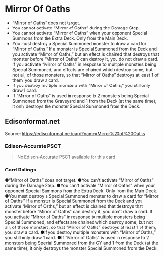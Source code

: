 # Mirror Of Oaths

*   “Mirror of Oaths” does not target.
*   You cannot activate “Mirror of Oaths” during the Damage Step.
*   You cannot activate “Mirror of Oaths” when your opponent Special Summons from the Extra Deck. Only from the Main Deck.
*   You must destroy a Special Summoned monster to draw a card for “Mirror of Oaths.” If a monster is Special Summoned from the Deck and you activate “Mirror of Oaths,” but an effect is chained that destroys that monster before “Mirror of Oaths” can destroy it, you do not draw a card. If you activate “Mirror of Oaths” in response to multiple monsters being Special Summoned, and effects are chained which destroy some, but not all, of those monsters, so that “Mirror of Oaths” destroys at least 1 of them, you draw a card.
*   If you destroy multiple monsters with “Mirror of Oaths,” you still only draw 1 card.
*   If “Mirror of Oaths” is used in response to 2 monsters being Special Summoned from the Graveyard and 1 from the Deck (at the same time), it only destroys the monster Special Summoned from the Deck.

## Edisonformat.net

Source: https://edisonformat.net/card?name=Mirror%20of%20Oaths

### Edison-Accurate PSCT

> No Edison-Accurate PSCT available for this card.

### Card Rulings

●“Mirror of Oaths” does not target.
●You can't activate “Mirror of Oaths” during the Damage Step.
●You can't activate “Mirror of Oaths” when your opponent Special Summons from the Extra Deck. Only from the Main Deck.
●You must destroy a Special Summoned monster to draw a card for “Mirror of Oaths.” If a monster is Special Summoned from the Deck and you activate “Mirror of Oaths,” but an effect is chained that destroys that monster before “Mirror of Oaths” can destroy it, you don't draw a card. If you activate “Mirror of Oaths” in response to multiple monsters being Special Summoned, and effects are chained which destroy some, but not all, of those monsters, so that “Mirror of Oaths” destroys at least 1 of them, you draw a card.
●If you destroy multiple monsters with “Mirror of Oaths,” you still only draw 1 card.
●If “Mirror of Oaths” is used in response to 2 monsters being Special Summoned from the GY and 1 from the Deck (at the same time), it only destroys the monster Special Summoned from the Deck.
            